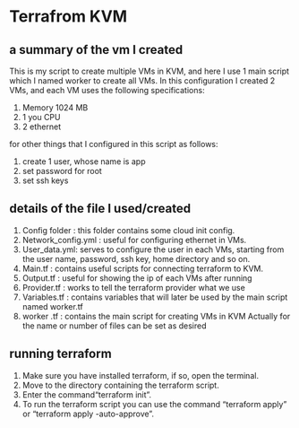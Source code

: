 # Terrafrom KVM

## a summary of the vm I created

This is my script to create multiple VMs in KVM, and here I use 1 main script which I named worker to create all VMs.
In this configuration I created 2 VMs, and each VM uses the following specifications:

1. Memory 1024 MB
2. 1 you CPU
3. 2 ethernet

for other things that I configured in this script as follows:

1. create 1 user, whose name is app
2. set password for root
3. set ssh keys

## details of the file I used/created

1. Config folder : this folder contains some cloud init config.
2. Network_config.yml : useful for configuring ethernet in VMs.
3. User_data.yml: serves to configure the user in each VMs, starting from the user name, password, ssh key, home directory and so on.
4. Main.tf : contains useful scripts for connecting terraform to KVM.
5. Output.tf : useful for showing the ip of each VMs after running
6. Provider.tf : works to tell the terraform provider what we use
7. Variables.tf : contains variables that will later be used by the main script named worker.tf
8. worker .tf : contains the main script for creating VMs in KVM
Actually for the name or number of files can be set as desired

## running terraform

1. Make sure you have installed terraform, if so, open the terminal.
2. Move to the directory containing the terraform script.
3. Enter the command“terraform init”.
4. To run the terraform script you can use the command “terraform apply” or “terraform apply -auto-approve”.

